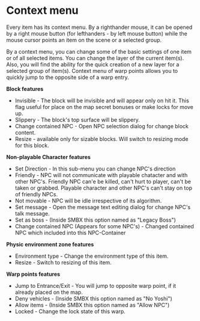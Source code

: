 # Context menu

Every item has its context menu. By a righthander mouse, it can be opened by a 
right mouse button (for lefthanders - by left mouse button) while the mouse cursor 
points an item on the scene or a selected group.

By a context menu, you can change some of the basic settings of one item or of all
selected items. You can change the layer of the current item(s). Also, you will find
the ability for the quick creation of a new layer for a selected group of item(s). 
Context menu of warp points allows you to quickly jump to the opposite side of a
warp entry.

<ImageZoom
  alt="BlockContext"
  url="screenshots/LevelEditing/Items/BlockContext.png"
  width="200px"
  :border="true"
/><ImageZoom
  alt="BGO_Context"
  url="screenshots/LevelEditing/Items/BGO_Context.png"
  width="200px"
  :border="true"
/><ImageZoom
  alt="NPC_Direction"
  url="screenshots/LevelEditing/Items/NPC_Direction.png"
  width="200px"
  :border="true"
/><ImageZoom
  alt="06_change_type"
  url="screenshots/LevelEditing/Physics/06_change_type.png"
  width="200px"
  :border="true"
/><ImageZoom
  alt="WarpContextMenu"
  url="screenshots/LevelEditing/Warps/WarpContextMenu.png"
  width="200px"
  :border="true"
/>


**Block features**
* Invisible - The block will be invisible and will appear only on hit it. This flag useful for place on the map secret bonuses or make locks for move up.
* Slippery - The block's top surface will be slippery.
* Change contained NPC - Open NPC selection dialog for change block content.
* Resize - available only for sizable blocks. Will switch to resizing mode for this block.

**Non-playable Character features**
* Set Direction - In this sub-menu you can change NPC's direction
* Friendly - NPC will not communicate with playable chatacter and with other NPC's. Friendly NPC can'e be killed, can't hurt to player, can't be taken or grabbed. Playable character and other NPC's can't stay on top of friendly NPCs.
* Not movable - NPC will be idle irrespective of its algorithm.
* Set message - Open the message text editing dialog for change NPC's talk message.
* Set as boss - (Inside SMBX this option named as "Legacy Boss")
* Change contained NPC (Appears for some NPC's) - Changed contained NPC which included into this NPC-Container


**Physic environment zone features**
* Environment type - Change the environment type of this item.
* Resize - Switch to resizing of this item.

**Warp points features**
* Jump to Entrance/Exit - You will jump to opposite warp point, if it already placed on the map.
* Deny vehicles - (Inside SMBX this option named as "No Yoshi")
* Allow items - (Inside SMBX this option named as "Allow NPC")
* Locked - Change the lock state of this warp.
